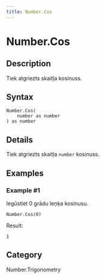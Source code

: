 ```yaml
---
title: Number.Cos
---
```


# Number.Cos


## Description

Tiek atgriezts skaitļa kosinuss.


## Syntax

```powerquery
Number.Cos(
    number as number
) as number
```


## Details

Tiek atgriezts skaitļa <code>number</code> kosinuss.


## Examples

### Example #1 
Iegūstiet 0 grādu leņķa kosinusu.
```powerquery
Number.Cos(0)
```

Result: 
```powerquery
1
```




## Category
Number.Trigonometry
